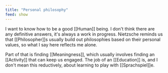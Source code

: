 ```yaml
---
title: "Personal philosophy"
feed: show
---
```


I want to know how to be a good [[Human]] being. I don't think there are any definitive answers, it's always a work in progress. Nietzsche reminds us that [[Philosopher]]s usually build out philosophies based on their personal values, so what I say here reflects me alone. 


Part of that is finding [[Meaningness]], which usually involves finding an [[Activity]] that can keep us engaged. The job of an [[Education]] is, and I don't mean this reductively, about learning to play with [[Sprachspiel]]e. 